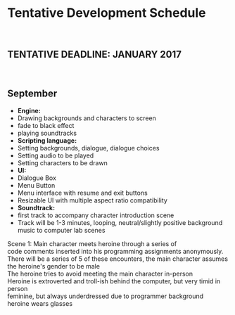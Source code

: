 <h1>Tentative Development Schedule</h1>
<br>
<h2><b>TENTATIVE DEADLINE: JANUARY 2017</b></h2>
<br>
<h2><b>September</b></h2>
<ul><li><b>Engine:</b></li>
	<li>Drawing backgrounds and characters to screen</li>
	<li>fade to black effect</li>
	<li>playing soundtracks</li>
	<li><b>Scripting language:</b></li>
	<li>Setting backgrounds, dialogue, dialogue choices</li>
	<li>Setting audio to be played</li>
	<li>Setting characters to be drawn</li>
	<li><b>UI:</b></li>
	<li>Dialogue Box</li>
	<li>Menu Button</li>
	<li>Menu interface with resume and exit buttons</li>
	<li>Resizable UI with multiple aspect ratio compatibility</li>
	<li><b>Soundtrack: </b></li>
	<li>first track to accompany character introduction scene</li>
	<li>Track will be 1-3 minutes, looping, neutral/slightly positive background music to computer lab scenes</li>
</ul>
<p>Scene 1: Main character meets heroine through a series of<br>
 code comments inserted into his programming assignments anonymously.<br>
 There will be a series of 5 of these encounters, the main character assumes<br>
 the heroine's gender to be male<br>
 The heroine tries to avoid meeting the main character in-person<br>
 Heroine is extroverted and troll-ish behind the computer, but very timid in person<br>
 feminine, but always underdressed due to programmer background<br>
 heroine wears glasses<br>
 </p>